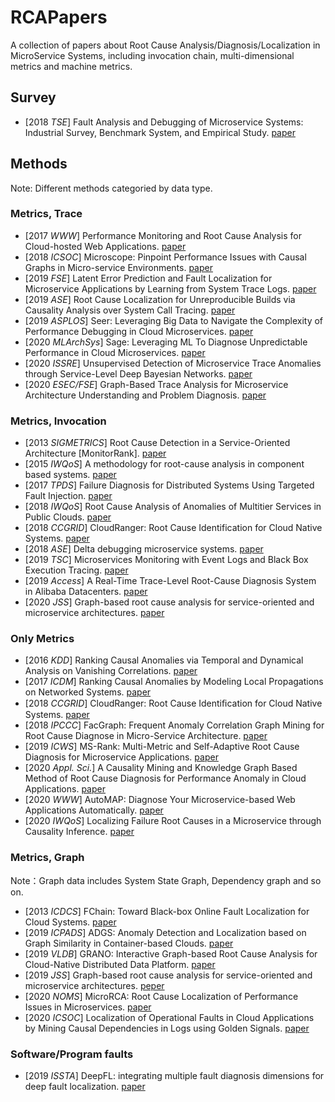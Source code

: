# RCAPapers
A collection of papers about Root Cause Analysis/Diagnosis/Localization in MicroService Systems, including invocation chain, multi-dimensional metrics and machine metrics.

## Survey

- [2018 *TSE*] Fault Analysis and Debugging of Microservice Systems: Industrial Survey, Benchmark System, and Empirical Study. [paper](https://cspengxin.github.io/publications/tse19-msdebugging.pdf)

## Methods

Note: Different methods categoried by data type.

### Metrics, Trace

- [2017 *WWW*] Performance Monitoring and Root Cause Analysis for Cloud-hosted Web Applications. [paper](https://dl.acm.org/doi/10.1145/3038912.3052649)
- [2018 *ICSOC*] Microscope: Pinpoint Performance Issues with Causal Graphs in Micro-service Environments. [paper](https://link.springer.com/chapter/10.1007/978-3-030-03596-9_1)
- [2019 *FSE*] Latent Error Prediction and Fault Localization for Microservice Applications by Learning from System Trace Logs. [paper](https://dl.acm.org/doi/10.1145/3338906.3338961)
- [2019 *ASE*] Root Cause Localization for Unreproducible Builds via Causality Analysis over System Call Tracing. [paper](http://taoxie.cs.illinois.edu/publications/ase19-reptrace.pdf)
- [2019 *ASPLOS*] Seer: Leveraging Big Data to Navigate the Complexity of Performance Debugging in Cloud Microservices. [paper](https://dl.acm.org/doi/10.1145/3297858.3304004)
- [2020 *MLArchSys*] Sage: Leveraging ML To Diagnose Unpredictable Performance in Cloud Microservices. [paper](https://www.csl.cornell.edu/~delimitrou/papers/2020.mlarchsys.sage.pdf)
- [2020 *ISSRE*] Unsupervised Detection of Microservice Trace Anomalies through Service-Level Deep Bayesian Networks. [paper](https://netman.aiops.org/wp-content/uploads/2020/09/%E5%88%98%E5%B9%B3issre.pdf)
- [2020 *ESEC/FSE*] Graph-Based Trace Analysis for Microservice Architecture Understanding and Problem Diagnosis. [paper](https://dl.acm.org/doi/10.1145/3368089.3417066)

### Metrics, Invocation

- [2013 *SIGMETRICS*] Root Cause Detection in a Service-Oriented Architecture [MonitorRank]. [paper](https://dl.acm.org/doi/10.1145/2465529.2465753) 
- [2015 *IWQoS*] A methodology for root-cause analysis in component based systems. [paper]( https://ieeexplore.ieee.org/document/7404741)
- [2017 *TPDS*] Failure Diagnosis for Distributed Systems Using Targeted Fault Injection. [paper](https://ieeexplore.ieee.org/document/7484300)
- [2018 *IWQoS*] Root Cause Analysis of Anomalies of Multitier Services in Public Clouds. [paper](https://ieeexplore.ieee.org/document/7969155)
- [2018 *CCGRID*] CloudRanger: Root Cause Identification for Cloud Native Systems. [paper](https://ieeexplore.ieee.org/document/8411065)
- [2018 *ASE*] Delta debugging microservice systems. [paper](https://dl.acm.org/doi/10.1145/3238147.3240730)
- [2019 *TSC*] Microservices Monitoring with Event Logs and Black Box Execution Tracing. [paper](https://ieeexplore.ieee.org/document/8826375)
- [2019 *Access*] A Real-Time Trace-Level Root-Cause Diagnosis System in Alibaba Datacenters. [paper](https://ieeexplore.ieee.org/document/8852648)
- [2020 *JSS*] Graph-based root cause analysis for service-oriented and microservice architectures. [paper](https://www.sciencedirect.com/science/article/pii/S0164121219302067)

### Only Metrics

- [2016 *KDD*] Ranking Causal Anomalies via Temporal and Dynamical Analysis on Vanishing Correlations. [paper](https://dl.acm.org/doi/10.1145/2939672.2939765)
- [2017 *ICDM*] Ranking Causal Anomalies by Modeling Local Propagations on Networked Systems. [paper](https://ieeexplore.ieee.org/document/8215592)
- [2018 *CCGRID*] CloudRanger: Root Cause Identiﬁcation for Cloud Native Systems. [paper](https://ieeexplore.ieee.org/document/8411065)
- [2018 *IPCCC*] FacGraph: Frequent Anomaly Correlation Graph Mining for Root Cause Diagnose in Micro-Service Architecture. [paper](https://ieeexplore.ieee.org/document/8711092)
- [2019 *ICWS*] MS-Rank: Multi-Metric and Self-Adaptive Root Cause Diagnosis for Microservice Applications. [paper](https://ieeexplore.ieee.org/document/8818432)
- [2020 *Appl. Sci.*] A Causality Mining and Knowledge Graph Based Method of Root Cause Diagnosis for Performance Anomaly in Cloud Applications. [paper](https://www.mdpi.com/2076-3417/10/6/2166)
- [2020 *WWW*] AutoMAP: Diagnose Your Microservice-based Web Applications Automatically. [paper](https://dl.acm.org/doi/10.1145/3366423.3380111)
- [2020 *IWQoS*] Localizing Failure Root Causes in a Microservice through Causality Inference. [paper](https://ieeexplore.ieee.org/document/9213058)

### Metrics, Graph

Note：Graph data includes System State Graph, Dependency graph and so on.

- [2013 *ICDCS*] FChain: Toward Black-box Online Fault Localization for Cloud Systems. [paper](https://ieeexplore.ieee.org/document/6681572)
- [2019 *ICPADS*] ADGS: Anomaly Detection and Localization based on Graph Similarity in Container-based Clouds. [paper](https://ieeexplore.ieee.org/document/8975844)
- [2019 *VLDB*] GRANO: Interactive Graph-based Root Cause Analysis for Cloud-Native Distributed Data
  Platform. [paper](https://dl.acm.org/doi/10.14778/3352063.3352105)
- [2019 *JSS*] Graph-based root cause analysis for service-oriented and microservice architectures. [peper](https://www.sciencedirect.com/science/article/pii/S0164121219302067)
- [2020 *NOMS*] MicroRCA: Root Cause Localization of Performance Issues in Microservices. [paper](https://hal.inria.fr/hal-02441640)
- [2020 *ICSOC*] Localization of Operational Faults in Cloud Applications by Mining Causal Dependencies in Logs using Golden Signals. [paper](https://www.researchgate.net/publication/344435606_Localization_of_Operational_Faults_in_Cloud_Applications_by_Mining_Causal_Dependencies_in_Logs_using_Golden_Signals)

### Software/Program faults

- [2019 *ISSTA*] DeepFL: integrating multiple fault diagnosis dimensions for deep fault localization. [paper](https://dl.acm.org/doi/10.1145/3293882.3330574)